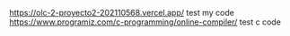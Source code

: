 https://olc-2-proyecto2-202110568.vercel.app/ test my code
https://www.programiz.com/c-programming/online-compiler/ test c code
